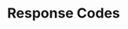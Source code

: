 ---
title: Response Codes
product-type: "import-api"
content-type: "api-doc"
order: 4

sections:
  - content: |
      The API will attempt to return [HTTP status codes](http://en.wikipedia.org/wiki/List_of_HTTP_status_codes){:target="new"} to indicate the success or failure of a request sent to the API.

      In general:

      - Codes in the `2xx` range indicate success
      - Codes in the `4xx` range indicate an error with the request, such as an invalid API access token, missing client ID, malformed request body, etc.
      - Codes in the `5xx` range indicate an issue with Stitch. Persistent `5xx` codes may indicate an outage, which you can monitor on [Stitch's status page]({{ site.status }}){:target="new"}.

      Your application should handle each of the following statuses gracefully:

      {% include developers/api-response-code-table.html %}

  - title: "Response and error message formats"
    anchor: "response-error-message-formats"
    content: |
      The API will return responses - successful or errors - in JSON format. Below are descriptions and examples of each type of response.

    subsections:
      - title: "Response message formats"
        anchor: "response-message-formats"
        content: |
          For successful responses (codes in the `2xx` range) the API will return messages as a JSON object:

          ```json
          {
            "status": "OK",
            "message": "Batch Accepted!"
          }
          ```

          In the Import API documentation, this is referred to as a [Batch Status object]({{ site.data.import-api.api.data-structures.batch-status.section }}).


      - title: "Error message formats"
        anchor: "error-message-formats"
        content: |
          For error responses (codes in the `4xx` range), the API will return error messages in JSON format. In the Import API documentation, this is referred to as an [Error object]({{ site.data.import-api.api.data-structures.error.section }}).

          Some error messages may be returned as strings:

          ```json
          Method not allowed
          ```

          While others may be JSON objects:

          ```json
          {
            "status": "ERROR",
            "error": "Forbidden",
            "errors": {
              "error": "Access token is not associated with this client."
            }
          }
          ```

      - title: "Error message text"
        anchor: "error-message-text"
        content: |
          The text in error messages will vary by root cause and endpoint.

          Each endpoint section contains a rollup of the errors specific to that endpoint. Refer to the documentation for the endpoint for specifics on errors, their possible causes, and the messages the API will return.
---